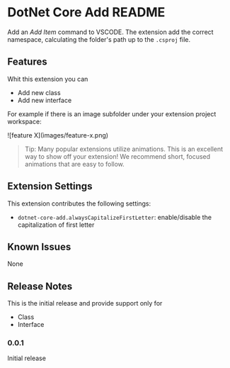 # DotNet Core Add README

Add an _Add Item_ command to VSCODE.
The extension add the correct namespace, calculating the folder's path up to the `.csproj` file.

## Features

Whit this extension you can

- Add new class
- Add new interface

For example if there is an image subfolder under your extension project workspace:

\!\[feature X\]\(images/feature-x.png\)

> Tip: Many popular extensions utilize animations. This is an excellent way to show off your extension! We recommend short, focused animations that are easy to follow.

## Extension Settings

This extension contributes the following settings:

- `dotnet-core-add.alwaysCapitalizeFirstLetter`: enable/disable the capitalization of first letter

## Known Issues

None

## Release Notes

This is the initial release and provide support only for

- Class
- Interface

### 0.0.1

Initial release
